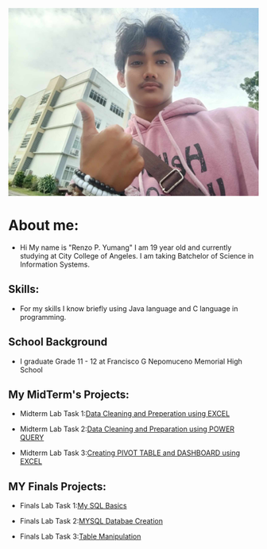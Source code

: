 ![picture](https://github.com/Zomue/Zomue.github.io/blob/main/Image/profile.jpg)
# About me:
- Hi My name is "Renzo P. Yumang" I am 19 year old and currently studying at City College of Angeles. I am taking Batchelor of Science in Information Systems.

## Skills:
- For my skills I know briefly using Java language and C language in programming.

## School Background
- I graduate Grade 11 - 12 at Francisco G Nepomuceno Memorial High School

## My MidTerm's Projects:
- Midterm Lab Task 1:[Data Cleaning and Preperation using EXCEL](https://github.com/Zomue/Zomue.github.io/tree/main/Midterm%20Lab%20Task)

- Midterm Lab Task 2:[Data Cleaning and Preparation using POWER QUERY](https://github.com/Zomue/Zomue.github.io/blob/main/Midterm%20Lab%20Task%202/READ.md)

- Midterm Lab Task 3:[Creating PIVOT TABLE and DASHBOARD using EXCEL](https://github.com/Zomue/Zomue.github.io/blob/main/Midterm%20Lab%20Task%203/READ.md)
## MY Finals Projects:
- Finals Lab Task 1:[My SQL Basics](https://github.com/Zomue/Zomue.github.io/blob/main/Finals%20Lab%20Task%201/Read.md)

- Finals Lab Task 2:[MYSQL Databae Creation](https://github.com/Zomue/Zomue.github.io/blob/main/Finals%20Lab%20Task%202/Read.md)

- Finals Lab Task 3:[Table Manipulation](https://github.com/Zomue/Zomue.github.io/blob/main/Finals%20Lab%20Task%203/Read.md)
